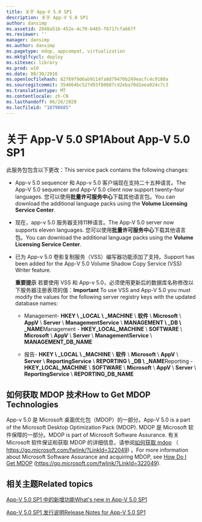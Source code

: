 ```yaml
---
title: 关于 App-V 5.0 SP1
description: 关于 App-V 5.0 SP1
author: dansimp
ms.assetid: 2848a51b-452e-4c70-b465-f6717cfa667f
ms.reviewer: ''
manager: dansimp
ms.author: dansimp
ms.pagetype: mdop, appcompat, virtualization
ms.mktglfcycl: deploy
ms.sitesec: library
ms.prod: w10
ms.date: 08/30/2016
ms.openlocfilehash: 82769f9d6ab9114fa8d79470b249eacfc4c9180a
ms.sourcegitcommit: 354664bc527d93f80687cd2eba70d1eea024c7c3
ms.translationtype: MT
ms.contentlocale: zh-CN
ms.lasthandoff: 06/26/2020
ms.locfileid: "10798685"
---
```

# <span data-ttu-id="afcf2-103">关于 App-V 5.0 SP1</span><span class="sxs-lookup"><span data-stu-id="afcf2-103">About App-V 5.0 SP1</span></span>


<span data-ttu-id="afcf2-104">此服务包包含以下更改：</span><span class="sxs-lookup"><span data-stu-id="afcf2-104">This service pack contains the following changes:</span></span>

-   <span data-ttu-id="afcf2-105">App-v 5.0 sequencer 和 App-v 5.0 客户端现在支持二十五种语言。</span><span class="sxs-lookup"><span data-stu-id="afcf2-105">The App-V 5.0 sequencer and App-V 5.0 client now support twenty-four languages.</span></span> <span data-ttu-id="afcf2-106">您可以使用**批量许可服务中心**下载其他语言包。</span><span class="sxs-lookup"><span data-stu-id="afcf2-106">You can download the additional language packs using the **Volume Licensing Service Center**.</span></span>

-   <span data-ttu-id="afcf2-107">现在，app-v 5.0 服务器支持11种语言。</span><span class="sxs-lookup"><span data-stu-id="afcf2-107">The App-V 5.0 server now supports eleven languages.</span></span> <span data-ttu-id="afcf2-108">您可以使用**批量许可服务中心**下载其他语言包。</span><span class="sxs-lookup"><span data-stu-id="afcf2-108">You can download the additional language packs using the **Volume Licensing Service Center**.</span></span>

-   <span data-ttu-id="afcf2-109">已为 App-v 5.0 卷影复制服务（VSS）编写器功能添加了支持。</span><span class="sxs-lookup"><span data-stu-id="afcf2-109">Support has been added for the App-V 5.0 Volume Shadow Copy Service (VSS) Writer feature.</span></span>

    <span data-ttu-id="afcf2-110">**重要提示** 若要使用 VSS 和 App-v 5.0，必须使用更新后的数据库名称修改以下服务器注册表项的值：</span><span class="sxs-lookup"><span data-stu-id="afcf2-110">**Important** To use VSS and App-V 5.0 you must modify the values for the following server registry keys with the updated database names:</span></span>

    -   <span data-ttu-id="afcf2-111">Management- **HKEY \ _LOCAL \ _MACHINE**  \\  **软件**  \\  **Microsoft**  \\  **AppV**  \\  **Server**  \\  **ManagementService**  \\  **MANAGEMENT \ _DB \ _NAME**</span><span class="sxs-lookup"><span data-stu-id="afcf2-111">Management - **HKEY\_LOCAL\_MACHINE** \\ **SOFTWARE** \\ **Microsoft** \\ **AppV** \\ **Server** \\ **ManagementService** \\ **MANAGEMENT\_DB\_NAME**</span></span>

    -   <span data-ttu-id="afcf2-112">报告- **HKEY \ _LOCAL \ _MACHINE**  \\  **软件**  \\  **Microsoft**  \\  **AppV**  \\  **Server**  \\  **ReportingService**  \\  **REPORTING \ _DB \ _NAME**</span><span class="sxs-lookup"><span data-stu-id="afcf2-112">Reporting - **HKEY\_LOCAL\_MACHINE** \\ **SOFTWARE** \\ **Microsoft** \\ **AppV** \\ **Server** \\ **ReportingService** \\ **REPORTING\_DB\_NAME**</span></span>

     

## <span data-ttu-id="afcf2-113">如何获取 MDOP 技术</span><span class="sxs-lookup"><span data-stu-id="afcf2-113">How to Get MDOP Technologies</span></span>


<span data-ttu-id="afcf2-114">App-v 5.0 是 Microsoft 桌面优化包（MDOP）的一部分。</span><span class="sxs-lookup"><span data-stu-id="afcf2-114">App-V 5.0 is a part of the Microsoft Desktop Optimization Pack (MDOP).</span></span> <span data-ttu-id="afcf2-115">MDOP 是 Microsoft 软件保障的一部分。</span><span class="sxs-lookup"><span data-stu-id="afcf2-115">MDOP is part of Microsoft Software Assurance.</span></span> <span data-ttu-id="afcf2-116">有关 Microsoft 软件保证和获取 MDOP 的详细信息，请参阅[如何获取 mdop](https://go.microsoft.com/fwlink/?LinkId=322049) （ https://go.microsoft.com/fwlink/?LinkId=322049) 。</span><span class="sxs-lookup"><span data-stu-id="afcf2-116">For more information about Microsoft Software Assurance and acquiring MDOP, see [How Do I Get MDOP](https://go.microsoft.com/fwlink/?LinkId=322049) (https://go.microsoft.com/fwlink/?LinkId=322049).</span></span>






## <span data-ttu-id="afcf2-117">相关主题</span><span class="sxs-lookup"><span data-stu-id="afcf2-117">Related topics</span></span>


[<span data-ttu-id="afcf2-118">App-V 5.0 SP1 中的新增功能</span><span class="sxs-lookup"><span data-stu-id="afcf2-118">What's new in App-V 5.0 SP1</span></span>](whats-new-in-app-v-50-sp1.md)

[<span data-ttu-id="afcf2-119">App-V 5.0 SP1 发行说明</span><span class="sxs-lookup"><span data-stu-id="afcf2-119">Release Notes for App-V 5.0 SP1</span></span>](release-notes-for-app-v-50-sp1.md)

 

 





